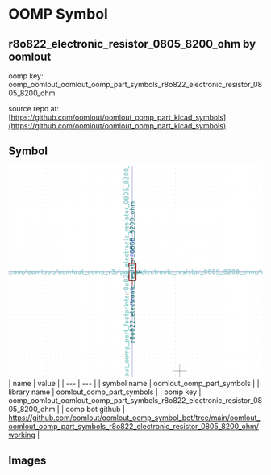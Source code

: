 # OOMP Symbol  
## r8o822_electronic_resistor_0805_8200_ohm  by oomlout  
  
oomp key: oomp_oomlout_oomlout_oomp_part_symbols_r8o822_electronic_resistor_0805_8200_ohm  
  
source repo at: [https://github.com/oomlout/oomlout_oomp_part_kicad_symbols](https://github.com/oomlout/oomlout_oomp_part_kicad_symbols)  
## Symbol  
  
[![working.png](working_600.png)](working.png)  
| name | value | 
| --- | --- | 
| symbol name | oomlout_oomp_part_symbols | 
| library name | oomlout_oomp_part_symbols | 
| oomp key | oomp_oomlout_oomlout_oomp_part_symbols_r8o822_electronic_resistor_0805_8200_ohm | 
| oomp bot github | https://github.com/oomlout/oomlout_oomp_symbol_bot/tree/main/oomlout_oomlout_oomp_part_symbols_r8o822_electronic_resistor_0805_8200_ohm/working | 
## Images  
